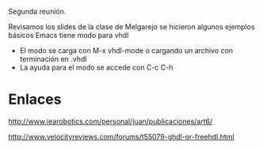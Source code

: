 Segunda reunión.

Revisamos los slides de la clase de Melgarejo se hicieron algunos ejemplos básicos
Emacs tiene modo para vhdl
  * El modo se carga con M-x vhdl-mode o cargando un archivo con terminación en .vhdl
  * La ayuda para el modo se accede con C-c C-h

# Enlaces #

http://www.iearobotics.com/personal/juan/publicaciones/art6/

http://www.velocityreviews.com/forums/t55079-ghdl-or-freehdl.html